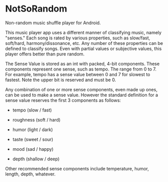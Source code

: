 NotSoRandom
===========

Non-random music shuffle player for Android.

This music player app uses a different manner of classifying music, namely "senses."
Each song is rated by various properties, such as slow/fast, soft/hard,
harmony/dissonance, etc.  Any number of these properties can be defined to classify
songs.  Even with partial values or subjective values, this player offers better than
pure random.

The Sense Value is stored as an int with packed, 4-bit components.  These
components represent one sense, such as tempo.  The range from 0 to 7.  For example,
tempo has a sense value between 0 and 7 for slowest to fastest.  Note the upper bit 
is reserved and must be 0.

Any combination of one or more sense components, even made up ones,  can be used 
to make a sense value.  However the standard definition for a sense value reserves 
the first 3 components as follows:
- tempo (slow / fast)
- roughness (soft / hard)
- humor (light / dark)

- taste (sweet / sour)
- mood (sad / happy)
- depth (shallow / deep)


Other recommended sense components include temperature, humor, length, depth, 
whatever.
